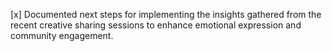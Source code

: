 [x] Documented next steps for implementing the insights gathered from the recent creative sharing sessions to enhance emotional expression and community engagement.